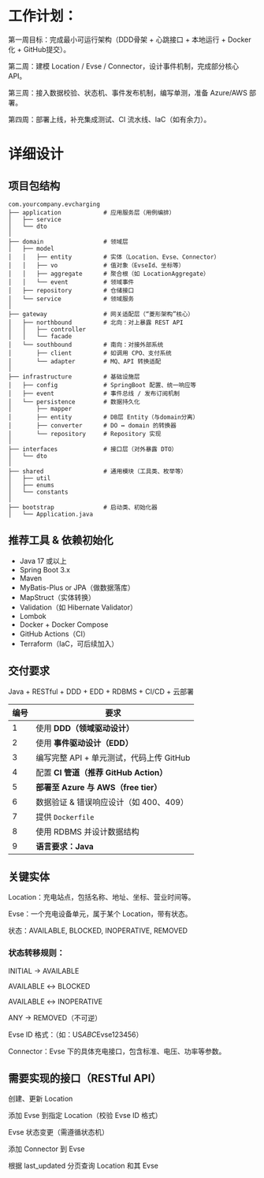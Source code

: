 
# 工作计划：

第一周目标：完成最小可运行架构（DDD骨架 + 心跳接口 + 本地运行 + Docker化 + GitHub提交）。

第二周：建模 Location / Evse / Connector，设计事件机制，完成部分核心 API。

第三周：接入数据校验、状态机、事件发布机制，编写单测，准备 Azure/AWS 部署。

第四周：部署上线，补充集成测试、CI 流水线、IaC（如有余力）。

# 详细设计
## 项目包结构
 ```
 com.yourcompany.evcharging
├── application            # 应用服务层（用例编排）
│   ├── service
│   └── dto
│
├── domain                 # 领域层
│   ├── model
│   │   ├── entity         # 实体（Location、Evse、Connector）
│   │   ├── vo             # 值对象（EvseId、坐标等）
│   │   ├── aggregate      # 聚合根（如 LocationAggregate）
│   │   └── event          # 领域事件
│   ├── repository         # 仓储接口
│   └── service            # 领域服务
│
├── gateway                # 网关适配层（“菱形架构”核心）
│   ├── northbound         # 北向：对上暴露 REST API
│   │   ├── controller
│   │   └── facade
│   └── southbound         # 南向：对接外部系统
│       ├── client         # 如调用 CPO、支付系统
│       └── adapter        # MQ、API 转换适配
│
├── infrastructure         # 基础设施层
│   ├── config             # SpringBoot 配置、统一响应等
│   ├── event              # 事件总线 / 发布订阅机制
│   └── persistence        # 数据持久化
│       ├── mapper
│       ├── entity         # DB层 Entity（与domain分离）
│       ├── converter      # DO ↔ domain 的转换器
│       └── repository     # Repository 实现
│
├── interfaces             # 接口层（对外暴露 DTO）
│   └── dto
│
├── shared                 # 通用模块（工具类、枚举等）
│   ├── util
│   ├── enums
│   └── constants
│
├── bootstrap              # 启动类、初始化器
│   └── Application.java

 ```

## 推荐工具 & 依赖初始化
- Java 17 或以上 
- Spring Boot 3.x 
- Maven 
- MyBatis-Plus or JPA（做数据落库） 
- MapStruct（实体转换） 
- Validation（如 Hibernate Validator） 
- Lombok 
- Docker + Docker Compose 
- GitHub Actions（CI） 
- Terraform（IaC，可后续加入）

## 交付要求
Java + RESTful + DDD + EDD + RDBMS + CI/CD + 云部署

| 编号 | 要求                             |
| -- | ------------------------------ |
| 1  | 使用 **DDD（领域驱动设计）**             |
| 2  | 使用 **事件驱动设计（EDD）**             |
| 3  | 编写完整 API + 单元测试，代码上传 GitHub    |
| 4  | 配置 **CI 管道（推荐 GitHub Action）** |
| 5  | **部署至 Azure 与 AWS（free tier）** |
| 6  | 数据验证 & 错误响应设计（如 400、409）       |
| 7  | 提供 `Dockerfile`                |
| 8  | 使用 RDBMS 并设计数据结构               |
| 9  | **语言要求：Java**                  |

## 关键实体
Location：充电站点，包括名称、地址、坐标、营业时间等。

Evse：一个充电设备单元，属于某个 Location，带有状态。

状态：AVAILABLE, BLOCKED, INOPERATIVE, REMOVED

### 状态转移规则：

INITIAL → AVAILABLE

AVAILABLE ↔ BLOCKED

AVAILABLE ↔ INOPERATIVE

ANY → REMOVED（不可逆）

Evse ID 格式：<CountryCode>*<PartyID>*<LocalEvseID>（如：US*ABC*Evse123456）

Connector：Evse 下的具体充电接口，包含标准、电压、功率等参数。

## 需要实现的接口（RESTful API）
创建、更新 Location

添加 Evse 到指定 Location（校验 Evse ID 格式）

Evse 状态变更（需遵循状态机）

添加 Connector 到 Evse

根据 last_updated 分页查询 Location 和其 Evse
